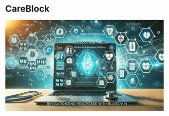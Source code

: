 # CareBlock

<a href="https://www.youtube.com/watch?v=psPjif0U5gk">
    <img src="https://github.com/rushil1904/CareBlock/blob/main/Untitled%20design%20(7).png?raw=true" alt="Website Walkthrough" width="600"/>
</a>
